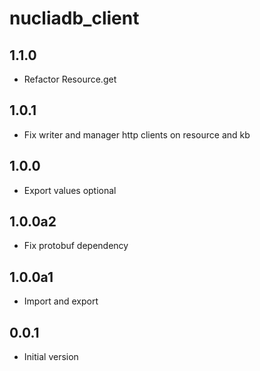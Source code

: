 # nucliadb_client

## 1.1.0

- Refactor Resource.get

## 1.0.1

- Fix writer and manager http clients on resource and kb

## 1.0.0

- Export values optional

## 1.0.0a2

- Fix protobuf dependency

## 1.0.0a1

- Import and export

## 0.0.1

- Initial version
